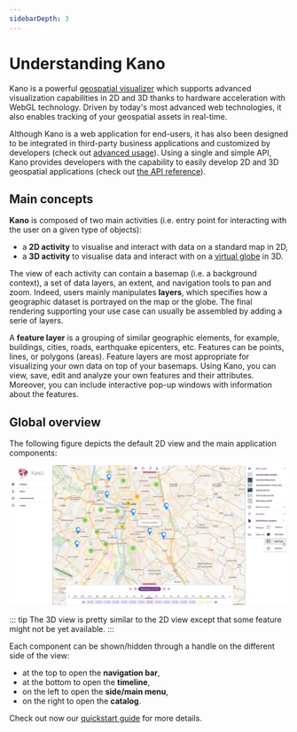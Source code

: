 ```yaml
---
sidebarDepth: 3
---
```


# Understanding Kano

Kano is a powerful [geospatial visualizer](https://en.wikipedia.org/wiki/Geovisualization) which supports advanced visualization capabilities in 2D and 3D thanks to hardware acceleration with WebGL technology. Driven by today's most advanced web technologies, it also enables tracking of your geospatial assets in real-time.

Although Kano is a web application for end-users, it has also been designed to be integrated in third-party business applications and customized by developers (check out [advanced usage](./advanced-usage.md)). Using a single and simple API, Kano provides developers with the capability to easily develop 2D and 3D geospatial applications (check out [the API reference](../reference/api.md)).

## Main concepts

**Kano** is composed of two main activities (i.e. entry point for interacting with the user on a given type of objects):
* a **2D activity** to visualise and interact with data on a standard map in 2D,
* a **3D activity** to visualise data and interact with on a [virtual globe](https://en.wikipedia.org/wiki/Virtual_globe) in 3D.

The view of each activity can contain a basemap (i.e. a background context), a set of data layers, an extent, and navigation tools to pan and zoom. Indeed, users mainly manipulates **layers**, which specifies how a geographic dataset is portrayed on the map or the globe. The final rendering supporting your use case can usually be assembled by adding a serie of layers.

A **feature layer** is a grouping of similar geographic elements, for example, buildings, cities, roads, earthquake epicenters, etc. Features can be points, lines, or polygons (areas). Feature layers are most appropriate for visualizing your own data on top of your basemaps. Using Kano, you can view, save, edit and analyze your own features and their attributes. Moreover, you can include interactive pop-up windows with information about the features.

## Global overview

The following figure depicts the default 2D view and the main application components:

![Components](./../assets/kano-components.png)

::: tip
The 3D view is pretty similar to the 2D view except that some feature might not be yet available.
:::

Each component can be shown/hidden through a handle on the different side of the view:
* at the top to open the **navigation bar**,
* at the bottom to open the **timeline**,
* on the left to open the **side/main menu**,
* on the right to open the **catalog**.

Check out now our [quickstart guide](./getting-started.md) for more details.
